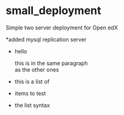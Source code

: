 # small_deployment
Simple two server deployment for Open edX

*added mysql replication server

* hello

  this is in the same paragraph  
as the other ones
  
* this is a list of
* items to test
* the list syntax
